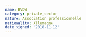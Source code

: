 ```yaml
---
name: BVDW
category: private_sector
nature: Association professionnelle 
nationality: Allemagne
date_signed: '2018-11-12'
---
```

    